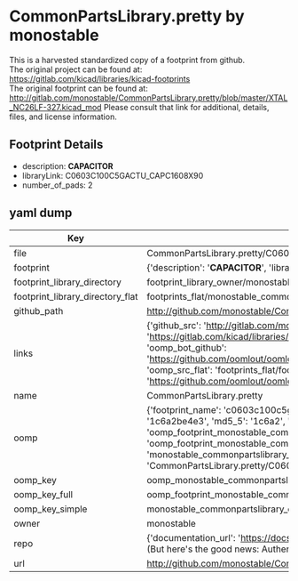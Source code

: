 # CommonPartsLibrary.pretty by monostable  
This is a harvested standardized copy of a footprint from github.  
The original project can be found at:  
https://gitlab.com/kicad/libraries/kicad-footprints  
The original footprint can be found at:
http://gitlab.com/monostable/CommonPartsLibrary.pretty/blob/master/XTAL_NC26LF-327.kicad_mod
Please consult that link for additional, details, files, and license information.  
## Footprint Details
* description: <b>CAPACITOR</b>  
* libraryLink: C0603C100C5GACTU_CAPC1608X90  
* number_of_pads: 2  
## yaml dump  
| Key | Value |  
| --- | --- |  
| file | CommonPartsLibrary.pretty/C0603C100C5GACTU_CAPC1608X90.kicad_mod |  
| footprint | {'description': '<b>CAPACITOR</b>', 'libraryLink': 'C0603C100C5GACTU_CAPC1608X90', 'number_of_pads': 2} |  
| footprint_library_directory | footprint_library_owner/monostable_CommonPartsLibrary.pretty |  
| footprint_library_directory_flat | footprints_flat/monostable_commonpartslibrary_c0603c100c5gactu_capc1608x90/working |  
| github_path | http://github.com/monostable/CommonPartsLibrary.pretty/blob/master/C0603C100C5GACTU_CAPC1608X90.kicad_mod |  
| links | {'github_src': 'http://gitlab.com/monostable/CommonPartsLibrary.pretty/blob/master/XTAL_NC26LF-327.kicad_mod', 'github_src_repo': 'https://gitlab.com/kicad/libraries/kicad-footprints', 'oomp_bot': 'footprints/monostable_commonpartslibrary_c0603c100c5gactu_capc1608x90/working', 'oomp_bot_github': 'https://github.com/oomlout/oomlout_oomp_footprint_bot/tree/main/footprints/monostable_commonpartslibrary_c0603c100c5gactu_capc1608x90/working', 'oomp_src_flat': 'footprints_flat/footprints_flat/monostable_commonpartslibrary_c0603c100c5gactu_capc1608x90/working', 'oomp_src_flat_github': 'https://github.com/oomlout/oomlout_oomp_footprint_src/tree/main/footprints_flat/monostable_commonpartslibrary_c0603c100c5gactu_capc1608x90/working'} |  
| name | CommonPartsLibrary.pretty |  
| oomp | {'footprint_name': 'c0603c100c5gactu_capc1608x90', 'library_name': 'commonpartslibrary', 'md5': '1c6a2be4e38a6b3a6bddf1ef477ce05d', 'md5_10': '1c6a2be4e3', 'md5_5': '1c6a2', 'md5_6': '1c6a2b', 'oomp_key': 'oomp_monostable_commonpartslibrary_c0603c100c5gactu_capc1608x90', 'oomp_key_extra': 'oomp_footprint_monostable_commonpartslibrary_c0603c100c5gactu_capc1608x90', 'oomp_key_full': 'oomp_footprint_monostable_commonpartslibrary_c0603c100c5gactu_capc1608x90_1c6a2b', 'oomp_key_simple': 'monostable_commonpartslibrary_c0603c100c5gactu_capc1608x90', 'original_filename': 'CommonPartsLibrary.pretty/C0603C100C5GACTU_CAPC1608X90.kicad_mod', 'owner_name': 'monostable'} |  
| oomp_key | oomp_monostable_commonpartslibrary_c0603c100c5gactu_capc1608x90 |  
| oomp_key_full | oomp_footprint_monostable_commonpartslibrary_c0603c100c5gactu_capc1608x90 |  
| oomp_key_simple | monostable_commonpartslibrary_c0603c100c5gactu_capc1608x90 |  
| owner | monostable |  
| repo | {'documentation_url': 'https://docs.github.com/rest/overview/resources-in-the-rest-api#rate-limiting', 'message': "API rate limit exceeded for 84.66.173.59. (But here's the good news: Authenticated requests get a higher rate limit. Check out the documentation for more details.)"} |  
| url | http://github.com/monostable/CommonPartsLibrary.pretty |  

